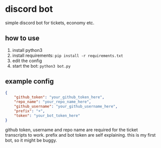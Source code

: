# discord bot
simple discord bot for tickets, economy etc.

## how to use
1. install python3
2. install requirements: `pip install -r requirements.txt`
3. edit the config
4. start the bot: `python3 bot.py`

## example config
```json
{
    "github_token": "your_github_token_here",
    "repo_name": "your_repo_name_here",
    "github_username": "your_github_username_here",
    "prefix": "+",
    "token": "your_bot_token_here"
}
```

github token, username and repo name are required for the ticket transcripts to work.
prefix and bot token are self explaining. this is my first bot, so it might be buggy.
